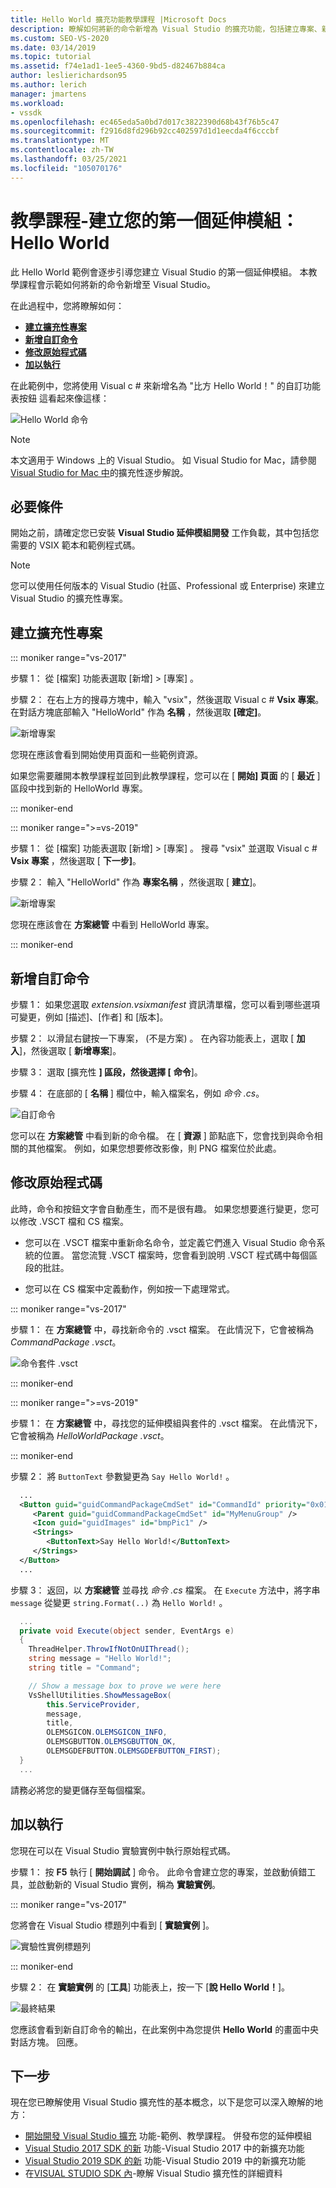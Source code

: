 ```yaml
---
title: Hello World 擴充功能教學課程 |Microsoft Docs
description: 瞭解如何將新的命令新增為 Visual Studio 的擴充功能，包括建立專案、新增命令，以及修改原始程式碼。
ms.custom: SEO-VS-2020
ms.date: 03/14/2019
ms.topic: tutorial
ms.assetid: f74e1ad1-1ee5-4360-9bd5-d82467b884ca
author: leslierichardson95
ms.author: lerich
manager: jmartens
ms.workload:
- vssdk
ms.openlocfilehash: ec465eda5a0bd7d017c3822390d68b43f76b5c47
ms.sourcegitcommit: f2916d8fd296b92cc402597d1d1eecda4f6cccbf
ms.translationtype: MT
ms.contentlocale: zh-TW
ms.lasthandoff: 03/25/2021
ms.locfileid: "105070176"
---
```

# <a name="tutorial---create-your-first-extension-hello-world"></a>教學課程-建立您的第一個延伸模組： Hello World

此 Hello World 範例會逐步引導您建立 Visual Studio 的第一個延伸模組。 本教學課程會示範如何將新的命令新增至 Visual Studio。

在此過程中，您將瞭解如何：

* **[建立擴充性專案](#create-an-extensibility-project)**
* **[新增自訂命令](#add-a-custom-command)**
* **[修改原始程式碼](#modify-the-source-code)**
* **[加以執行](#run-it)**

在此範例中，您將使用 Visual c # 來新增名為 "比方 Hello World！" 的自訂功能表按鈕 這看起來像這樣：

![Hello World 命令](media/hello-world-say-hello-world.png)

> [!NOTE]
> 本文適用于 Windows 上的 Visual Studio。 如 Visual Studio for Mac，請參閱 [Visual Studio for Mac 中](/visualstudio/mac/extending-visual-studio-mac-walkthrough)的擴充性逐步解說。

## <a name="prerequisites"></a>必要條件

開始之前，請確定您已安裝 **Visual Studio 延伸模組開發** 工作負載，其中包括您需要的 VSIX 範本和範例程式碼。

> [!NOTE]
> 您可以使用任何版本的 Visual Studio (社區、Professional 或 Enterprise) 來建立 Visual Studio 的擴充性專案。

## <a name="create-an-extensibility-project"></a>建立擴充性專案

::: moniker range="vs-2017"

步驟 1： 從 [檔案]  功能表選取 [新增]   > [專案]  。

步驟 2： 在右上方的搜尋方塊中，輸入 "vsix"，然後選取 Visual c # **Vsix 專案**。 在對話方塊底部輸入 "HelloWorld" 作為 **名稱** ，然後選取 **[確定]**。

![新增專案](media/hello-world-new-project.png)

您現在應該會看到開始使用頁面和一些範例資源。

如果您需要離開本教學課程並回到此教學課程，您可以在 [ **開始] 頁面** 的 [ **最近** ] 區段中找到新的 HelloWorld 專案。

::: moniker-end

::: moniker range=">=vs-2019"

步驟 1： 從 [檔案]  功能表選取 [新增]   > [專案]  。 搜尋 "vsix" 並選取 Visual c # **Vsix 專案** ，然後選取 [ **下一步]**。

步驟 2： 輸入 "HelloWorld" 作為 **專案名稱** ，然後選取 [ **建立**]。

![新增專案](media/hello-world-new-project-2019.png)

您現在應該會在 **方案總管** 中看到 HelloWorld 專案。

::: moniker-end

## <a name="add-a-custom-command"></a>新增自訂命令

步驟 1： 如果您選取 *extension.vsixmanifest* 資訊清單檔，您可以看到哪些選項可變更，例如 [描述]、[作者] 和 [版本]。

步驟 2： 以滑鼠右鍵按一下專案， (不是方案) 。 在內容功能表上，選取 [ **加入**]，然後選取 [ **新增專案**]。

步驟 3： 選取 [擴充性 **] 區段，然後選擇 [** **命令**]。

步驟 4： 在底部的 [ **名稱** ] 欄位中，輸入檔案名，例如 *命令 .cs*。

![自訂命令](media/hello-world-vsix-command.png)

您可以在 **方案總管** 中看到新的命令檔。 在 [ **資源** ] 節點底下，您會找到與命令相關的其他檔案。 例如，如果您想要修改影像，則 PNG 檔案位於此處。

## <a name="modify-the-source-code"></a>修改原始程式碼

此時，命令和按鈕文字會自動產生，而不是很有趣。 如果您想要進行變更，您可以修改 .VSCT 檔和 CS 檔案。

* 您可以在 .VSCT 檔案中重新命名命令，並定義它們進入 Visual Studio 命令系統的位置。 當您流覽 .VSCT 檔案時，您會看到說明 .VSCT 程式碼中每個區段的批註。

* 您可以在 CS 檔案中定義動作，例如按一下處理常式。

::: moniker range="vs-2017"

步驟 1： 在 **方案總管** 中，尋找新命令的 .vsct 檔案。 在此情況下，它會被稱為 *CommandPackage .vsct*。

![命令套件 .vsct](media/hello-world-command-package-vsct.png)

::: moniker-end

::: moniker range=">=vs-2019"

步驟 1： 在 **方案總管** 中，尋找您的延伸模組與套件的 .vsct 檔案。 在此情況下，它會被稱為 *HelloWorldPackage .vsct*。

::: moniker-end

步驟 2： 將 `ButtonText` 參數變更為 `Say Hello World!` 。

```xml
  ...
  <Button guid="guidCommandPackageCmdSet" id="CommandId" priority="0x0100" type="Button">
     <Parent guid="guidCommandPackageCmdSet" id="MyMenuGroup" />
     <Icon guid="guidImages" id="bmpPic1" />
     <Strings>
        <ButtonText>Say Hello World!</ButtonText>
     </Strings>
  </Button>
  ...
```

步驟 3： 返回，以 **方案總管** 並尋找 *命令 .cs* 檔案。 在 `Execute` 方法中，將字串 `message` 從變更 `string.Format(..)` 為 `Hello World!` 。

```csharp
  ...
  private void Execute(object sender, EventArgs e)
  {
    ThreadHelper.ThrowIfNotOnUIThread();
    string message = "Hello World!";
    string title = "Command";

    // Show a message box to prove we were here
    VsShellUtilities.ShowMessageBox(
        this.ServiceProvider,
        message,
        title,
        OLEMSGICON.OLEMSGICON_INFO,
        OLEMSGBUTTON.OLEMSGBUTTON_OK,
        OLEMSGDEFBUTTON.OLEMSGDEFBUTTON_FIRST);
  }
  ...
```

請務必將您的變更儲存至每個檔案。

## <a name="run-it"></a>加以執行

您現在可以在 Visual Studio 實驗實例中執行原始程式碼。

步驟 1： 按 **F5** 執行 [ **開始調試** ] 命令。 此命令會建立您的專案，並啟動偵錯工具，並啟動新的 Visual Studio 實例，稱為 **實驗實例**。

::: moniker range="vs-2017"

您將會在 Visual Studio 標題列中看到 [ **實驗實例** ]。

![實驗性實例標題列](media/hello-world-exp-instance.png)

::: moniker-end

步驟 2： 在 **實驗實例** 的 [**工具**] 功能表上，按一下 [**說 Hello World！**]。

![最終結果](media/hello-world-final-result.png)

您應該會看到新自訂命令的輸出，在此案例中為您提供 **Hello World** 的畫面中央對話方塊。 回應。

## <a name="next-steps"></a>下一步

現在您已瞭解使用 Visual Studio 擴充性的基本概念，以下是您可以深入瞭解的地方：

* [開始開發 Visual Studio 擴充](starting-to-develop-visual-studio-extensions.md) 功能-範例、教學課程。 併發布您的延伸模組
* [Visual Studio 2017 SDK 的新](what-s-new-in-the-visual-studio-2017-sdk.md) 功能-Visual Studio 2017 中的新擴充功能
* [Visual Studio 2019 SDK 的新](whats-new-visual-studio-2019-sdk.md) 功能-Visual Studio 2019 中的新擴充功能
* 在[VISUAL STUDIO SDK 內](internals/inside-the-visual-studio-sdk.md)-瞭解 Visual Studio 擴充性的詳細資料
